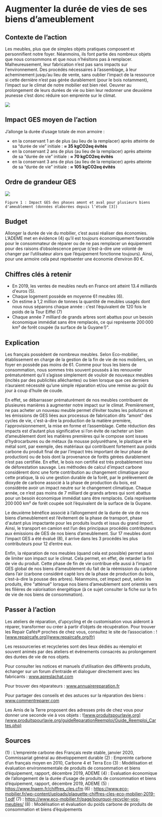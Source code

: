 # Augmenter la durée de vies de ses biens d’ameublement

## Contexte de l’action
Les meubles, plus que de simples objets pratiques composent et personnifient notre foyer. Néanmoins, ils font partie des nombreux objets que nous consommons et que nous n’hésitons pas à remplacer. Malheureusement, leur fabrication n’est pas sans impacts sur l'environnement. Des procédés nécessaires à l’assemblage, à leur acheminement jusqu’au lieu de vente, sans oublier l’impact de la ressource si cette dernière n’est pas gérée durablement (pour le bois notamment), l’impact sur le climat de notre mobilier est bien réel. Oeuvrer au prolongement de leurs durées de vie ou bien leur redonner une deuxième jeunesse c’est donc réduire son empreinte sur le climat.

![](https://ecolab-data.netlify.app/images/Chiffres-cles_Duree-vie-meubles_v2.png)

## Impact GES moyen de l’action
J’allonge la durée d’usage totale de mon armoire :
- en la conservant 1 an de plus (au lieu de la remplacer) après atteinte de sa “durée de vie” initiale : **≈ 35 kgCO2eq  évités**
- en la conservant 2 ans de plus (au lieu de la remplacer) après atteinte de sa “durée de vie” initiale : **≈ 70 kgCO2eq  évités**
- en la conservant 3 ans de plus (au lieu de la remplacer) après atteinte de sa “durée de vie” initiale : **≈ 105 kgCO2eq  évités**

## Ordre de grandeur GES

![](https://www.associationbilancarbone.fr/wp-content/uploads/2020/12/meubles-2nd-main-fig1.jpg)

```Figure 1 : Impact GES des phases amont et aval pour plusieurs biens d'ameublement (données élaborées depuis l’étude [3])```

## Budget
Allonger la durée de vie du mobilier, c’est aussi réaliser des économies. L’ADEME met en évidence (4) qu’il est toujours économiquement favorable pour le consommateur de réparer ou de ne pas remplacer un équipement pour des raisons d’obsolescence perçue (c’est-à-dire une volonté de changer par l’utilisateur alors que l’équipement fonctionne toujours). Ainsi, pour une armoire cela peut représenter une économie d’environ 80 €.

## Chiffres clés à retenir
- En 2019, les ventes de meubles neufs en France ont atteint 13.4 milliards d'euros (5).
- Chaque logement possède en moyenne 61 meubles (6).
- On estime à 1,2 million de tonnes la quantité de meubles usagés dont nous nous séparons chaque année : c’est l’équivalent de 120 fois le poids de la Tour Eiffel (7)
- Chaque année 7 milliard de grands arbres sont abattus pour un besoin économique immédiat sans être remplacés, ce qui représente 200 000 km² de forêt coupée (la surface de la Guyane !)”.

## Explication
Les français possèdent de nombreux meubles. Selon Eco-mobilier, établissement en charge de la gestion de la fin de vie de nos mobiliers, un foyer en possède pas moins de 61. Comme pour tous les biens de consommation, nous sommes très souvent poussés à les renouveler prématurément qu’il s’agisse simplement de vouloir de nouveaux meubles  (incités par des publicités alléchantes) ou bien lorsque que ces derniers n’auraient nécessité qu’une simple réparation et/ou une remise au goût du jour à coup d’huile de coude. 

En effet, se débarrasser prématurément de nos meubles contribuent de plusieures manières à augmenter notre impact sur le climat. Premièrement, ne pas acheter un nouveau meuble permet d’éviter toutes les pollutions et les émissions de GES liées aux processus de fabrication dits “amont” des cycles de vie, c'est-à-dire la production de la matière première, l'approvisionnement, la mise en forme et l’assemblage. Cette réduction des impacts est d’autant plus significative si l’on évite de racheter un bien d’ameublement dont les matières premières qui le compose sont issues d’hydrocarbures ou de métaux (la mousse polyuréthane, le plastique et le métal sont, par exemple, des matériaux qui contribuent fortement aux poids carbone du produit final de par l’impact très important de leur phase de production) ou de bois dont la provenance de forêts gérées durablement n’est pas certifiée. En effet, le bois non certifié est très probablement issu de déforestation sauvage. Les méthodes de calcul d’impact carbone considèrent donc une forte contribution au changement climatique pour cette pratique, là où une gestion durable de la forêt, par le prélèvement de dioxyde de carbone associé à la phase de production du bois,  est considérée avoir un impact neutre sur le changement climatique. Chaque année, ce n’est pas moins de 7 milliard de grands arbres qui sont abattus pour un besoin économique immédiat sans être remplacés. Cela  représente 200 000 km² de forêt coupée soit l’équivalent de la surface de la Guyane.

Le deuxième bénéfice associé à l’allongement de la durée de vie de nos biens d’ameublement est l’évitement de la phase de transport, phase d'autant plus impactante pour les produits lourds et issus du grand import. Ainsi, le transport en camion est l’un des principaux procédés contributeurs aux émissions de GES de nos biens d’ameublement. Sur 17 meubles dont l’impact GES a été évalué (8), il arrive dans les 3 procédés les plus  contributeurs pour 12 d’entre eux.

Enfin, la réparation de nos meubles (quand cela est possible) permet aussi de limiter son impact sur le climat. Cela permet, en effet, de retarder la fin de vie du produit. Cette phase de fin de vie contribue elle aussi à l’impact GES global de nos biens d’ameublement du fait de la réémission du carbone dans l’air (carbone considéré capté lors de la phase de production du bois, c’est-à-dire la pousse des arbres). Néanmoins, cet impact peut, selon les produits, être "atténué"  lorsque nos biens d’ameublement sont orientés vers les filières de valorisation énergétique (à ce sujet consulter la fiche sur la fin de vie de nos biens de consommation).

## Passer à l’action
Les ateliers de réparation, d’upcycling et de customisation vous aideront à réparer, transformer ou créer à partir d’objets de récupération. Pour trouver les Repair Cafés® proches de chez vous, consultez le site de l’association : ![www.repaircafe.org](www.repaircafe.org/fr)

Les ressourceries et recycleries sont des lieux dédiés au réemploi et souvent animés par des ateliers et événements consacrés au prolongement des durées de vie de nos objets.

Pour consulter les notices et manuels d’utilisation des différents produits, échanger sur un forum d’entraide et dialoguer directement avec les fabricants : www.apreslachat.com

Pour trouver des réparateurs : www.annuairereparation.fr

Pour partager des conseils et des astuces sur la réparation des biens : www.commentreparer.com

Les Amis de la Terre proposent des adresses près de chez vous pour donner une seconde vie à vos objets : ![www.produitspourlavie.org](www.produitspourlavie.org/guideReparationReemploi/Guide_Reemploi_Cartes.php)


## Sources
(1) : L’empreinte carbone des Français reste stable, janvier 2020, Commissariat général au développement durable
(2) : Empreinte carbone d’un français moyen en 2010,  Carbone 4 et Terra Eco
(3) : Modélisation et évaluation environnementale de produits de consommation et biens d’équipement, rapport, décembre 2019, ADEME
(4) : Evaluation économique de l’allongement de la durée d’usage de produits de consommation et biens d’équipement, rapport, décembre 2019, ADEME
(5)  : https://www.fnaem.fr/chiffres_cles.cfm
(6) : https://www.eco-mobilier.fr/wp-content/uploads/plaquette-chiffres-cles-eco-mobilier-2019-1.pdf
(7) : https://www.eco-mobilier.fr/page/pourquoi-recycler-vos-meubles/ 
(8) : Modélisation et évaluation du poids carbone de produits de consommation et biens d’équipements
